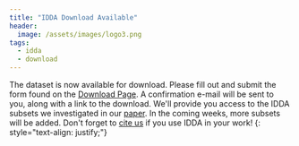 ```yaml
---
title: "IDDA Download Available"
header:
  image: /assets/images/logo3.png
tags: 
  - idda
  - download
---
```



The dataset is now available for download. Please fill out and submit the form found on the [Download Page](https://idda-dataset.github.io/home/download/).
A confirmation e-mail will be sent to you, along with a link to the download. 
We'll provide you access to the IDDA subsets we investigated in our [paper](http://ras.papercept.net/images/temp/IROS/files/2790.pdf). 
In the coming weeks, more subsets will be added. Don't forget to [cite us](/home/bibtex) if you use IDDA in your work! 
{: style="text-align: justify;"}


